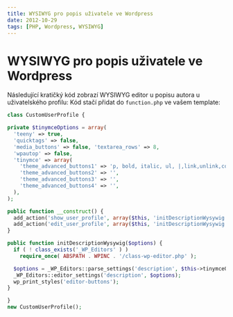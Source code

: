 ```yaml
---
title: WYSIWYG pro popis uživatele ve Wordpress
date: 2012-10-29
tags: [PHP, Wordpress, WYSIWYG]
---
```



# WYSIWYG pro popis uživatele ve Wordpress

Následující kratičký kód zobrazí WYSIWYG editor u popisu autora u uživatelského profilu: Kód stačí přidat do `function.php` ve vašem template:

```php
class CustomUserProfile {

private $tinymceOptions = array(
  'teeny' => true,
  'quicktags' => false,
  'media_buttons' => false, 'textarea_rows' => 8,
  'wpautop' => false,
  'tinymce' => array(
    'theme_advanced_buttons1' => 'p, bold, italic, ul, |,link,unlink,code',
    'theme_advanced_buttons2' => '',
    'theme_advanced_buttons3' => '',
    'theme_advanced_buttons4' => '',
  ),
);

public function __construct() {
  add_action('show_user_profile', array($this, 'initDescriptionWysywig'));
  add_action('edit_user_profile', array($this, 'initDescriptionWysywig'));
}

public function initDescriptionWysywig($options) {
  if ( ! class_exists('_WP_Editors' ) )
    require_once( ABSPATH . WPINC . '/class-wp-editor.php' );

  $options = _WP_Editors::parse_settings('description', $this->tinymceOptions);
  _WP_Editors::editor_settings('description', $options);
  wp_print_styles('editor-buttons');
}

}
new CustomUserProfile();
```

